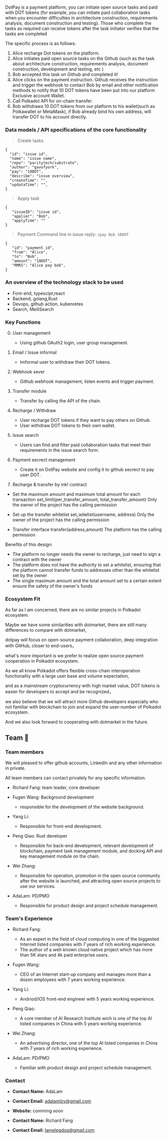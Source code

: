 DotPay is a payment platform, you can initiate open source tasks and paid with DOT tokens  (for example, you can initiate paid collaboration tasks when you encounter difficulties in architecture construction, requirements analysis, document construction and testing). Those who complete the tasks as required can receive tokens after the task initiator verifies that the tasks are completed

The specific process is as follows:
1. Alice recharge Dot tokens on the platform.
2. Alice initiates paid open source tasks on the Github (such as the task about architecture construction, requirements analysis, document construction, development and testing, etc )
3. Bob accepted this task on Github and completed it!
4. Alice clicks on the payment instruction.
Github receives the instruction and trigger the webhook to contact Bob by email and other notification methods to notify that 10 DOT tokens have been put into our platform
Exclusive account Wallet.
5. Call Polkadot API for on-chain transfer.
6. Bob withdraws 10 DOT tokens from our platform to his wallet(such as Polkawallet or MetaMask), if Bob already bind his own address, will transfer DOT to his account directly.

### Data models / API specifications of the core functionality

> Create tasks
```
{
  "id": "issue id",
  "name": "issue name",
  "repo": "paritytech/substrate",
  "author": "gavofyork",
  "pay": "10DOT",
  "describe": "issue overview",
  "createTime": "",
  "updataTime": "",
}
```

> Apply task
```
{
   "issueID": "issue id",
   "applier": "Bob",
   "applyTime": ""
}
```

> Payment
Command line in issue reply: `/pay Bob 10DOT`

```
{
   "id": "payment id",
   "from": "Alice",
   "to": "Bob",
   "amount": "10DOT",
   "RMKS": "Alice pay bob",
}
```

### An overview of the technology stack to be used

* Font-end, typescipt,react
* Backend, golang,Rust
* Devops, github action, kubenretes
* Search, MeiliSearch

### Key Functions

0. User management
    - Using github OAuth2 login, user group management.

1. Email / Issue informal
    - Imformal user to withdraw their DOT tokens.

2. Webhook sever
    - Github webhook management, listen events and trigger payment.

3. Transfer module
    - Transfer by calling the API of the chain.

4. Recharge / Withdraw
    - User recharge DOT tokens if they want to pay others on Github.
    - User withdraw  DOT tokens to their own wallet.

5. Issue search
    - Users can find and filter paid collaboration tasks that meet their requirements in the issue search form.

6. Payment secrect management
    - Create it on DotPay website and config it to github secrect to pay user DOT.

7. Recharge & transfer by ink! contract

* Set the maximum amount and maximum total amount for each transaction
set_limit(per_transfer_amount, total_transfer_amount)
Only the owner of the project has the calling permission

* Set up the transfer whitelist
set_witelist(username, address)
Only the owner of the project has the calling permission

* Transfer interface
transfer(address,amount)
The platform has the calling permission

Benefits of this design:
* The platform no longer needs the owner to recharge, just need to sign a contract with the owner
* The platform does not have the authority to set a whitelist, ensuring that the platform cannot transfer funds to addresses other than the whitelist set by the owner
* The single maximum amount and the total amount set to a certain extent ensure the safety of the owner's funds


### Ecosystem Fit

As far as I am concerned, there are no similar projects in Polkadot ecosystem.

Maybe we have some similarities with dotmarket, there are still many differences to compare with dotmarket,

dotpay will focus on open-source payment collaboration, deep integration with GitHub, closer to end-users，

what's more important is we prefer to realize open source payment cooperation in Polkadot ecosystem.

As we all know Polkadot offers flexible cross-chain interoperation functionality with a large user base and volume expectation,

and as a mainstream cryptocurrency with high market value, DOT tokens is easier for developers to accept and be recognized，

we also believe that we will attract more Github developers especially who not familiar with blockchain to join and expand the user-number of Polkadot ecosystem.

And we also look forward to cooperating with dotmarket in the future.

## Team :busts_in_silhouette:

### Team members

We will pleased to offer github accounts, LinkedIn and any other information in private.

All team members can contact privately for any specific information.

* Richard Fang: team leader, core developer

* Fugen Wang: Background development
  - responsible for the development of the website background.

* Yang Li:
  - Responsible for front-end development.

* Peng Qiao: Rust developer
  - Responsible for back-end development, relevant development of blockchain, payment task management module, and docking API and key management module on the chain.


* Wei Zhang:
  - Responsible for operation, promotion in the open source community after the website is launched, and attracting open source projects to use our services.

* AdaLam:  PD/PMO
  - Responsible for product design and project schedule management.

### Team's Experience

* Richard Fang:
    - As an expert in the field of cloud computing in one of the biggested Internet listed companies with 7 years of rich working  experience.
    - The author of a well-known cloud native project which has more than 5K stars and 4k paid enterprise users.

* Fugen Wang:
   - CEO of an Internet start-up company and manages more than a dozen employees with 7 years working experience.

* Yang Li:
   - Andriod/IOS front-end engineer with 5 years working experience.

* Peng Qiao:
   - A core member of AI Research Institute wich is one of the top AI listed companies in China with 5 years working experience.

* Wei Zhang:
   - An advertising director, one of the top AI listed companies in China with 7 years of rich working experience.

* AdaLam: PD/PMO
  - Familiar with product design and project schedule management.

### Contact

- **Contact Name:**  AdaLam
- **Contact Email:** adalamlzy@gmail.com
- **Website:**  comming soon

- **Contact Name:** Richard Fang
- **Contact Email:** lamelegdog@gmail.com